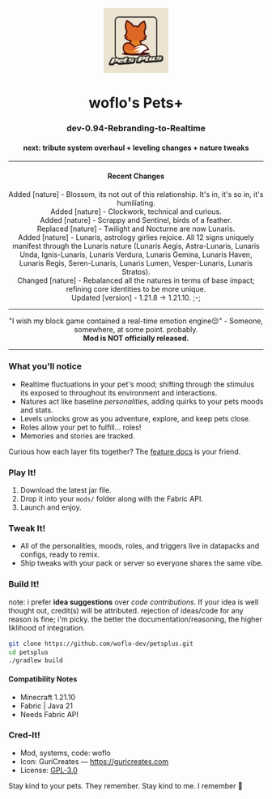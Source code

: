 <p align="center">
  <img src="src/main/resources/assets/petsplus/icon.png"
       alt="Pets+ icon"
       width="128">
</p>

<h1 align="center">woflo's Pets+</h1>
<h3 align="center">dev-0.94-Rebranding-to-Realtime</h3>
<h4 align="center">next: tribute system overhaul + leveling changes + nature tweaks</h4>

---

<h4 align="center">Recent Changes</h3>
<ul align="center" style="list-style-type:none; padding-left:0;">
  <li>Added [nature] - Blossom, its not out of this relationship. It's in, it's so in, it's humiliating.</li>
  <li>Added [nature] - Clockwork, technical and curious.</li>
  <li>Added [nature] - Scrappy and Sentinel, birds of a feather.</li>
  <li>Replaced [nature] - Twilight and Nocturne are now Lunaris.</li>
  <li>Added [nature] - Lunaris, astrology girlies rejoice. All 12 signs uniquely manifest through the Lunaris nature (Lunaris Aegis, Astra-Lunaris, Lunaris Unda, Ignis-Lunaris, Lunaris Verdura, Lunaris Gemina, Lunaris Haven, Lunaris Regis, Seren-Lunaris, Lunaris Lumen, Vesper-Lunaris, Lunaris Stratos).</li>
  <li>Changed [nature] - Rebalanced all the natures in terms of base impact; refining core identities to be more unique.</li>
  <li>Updated [version] - 1.21.8 -> 1.21.10. ;-;</li>
</ul>

---

<p align="center">
  "I wish my block game contained a real-time emotion engine😔" - Someone, somewhere, at some point. probably.
  <br>
  <strong>Mod is NOT officially released.</strong>
</p>

---

### What you'll notice
- Realtime fluctuations in your pet's mood; shifting through the stimulus its exposed to throughout its environment and interactions.
- Natures act like baseline *personalities*, adding quirks to your pets moods and stats.
- Levels unlocks grow as you adventure, explore, and keep pets close.
- Roles allow your pet to fulfill... roles!
- Memories and stories are tracked.

Curious how each layer fits together? The [feature docs](docs/features/_readme.md) is your friend.

### Play It!
1. Download the latest jar file. 
2. Drop it into your `mods/` folder along with the Fabric API.
3. Launch and enjoy.

### Tweak It!
- All of the personalities, moods, roles, and triggers live in datapacks and configs, ready to remix.
- Ship tweaks with your pack or server so everyone shares the same vibe.

### Build It!
note: i prefer **idea suggestions** over *code contributions*. If your idea is well thought out, credit(s) will be attributed. rejection of ideas/code for any reason is fine; i'm picky. the better the documentation/reasoning, the higher liklihood of integration.

```bash
git clone https://github.com/woflo-dev/petsplus.git
cd petsplus
./gradlew build
```
#### Compatibility Notes
- Minecraft 1.21.10
- Fabric | Java 21
- Needs Fabric API

### Cred-It!
- Mod, systems, code: woflo 
- Icon: GuriCreates — <https://guricreates.com>
- License: [GPL-3.0](LICENSE)

Stay kind to your pets. They remember. Stay kind to me. I remember 🥺
